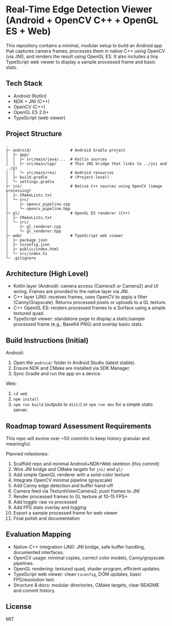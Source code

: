 # Real-Time Edge Detection Viewer (Android + OpenCV C++ + OpenGL ES + Web)

This repository contains a minimal, modular setup to build an Android app that captures camera frames, processes them in native C++ using OpenCV (via JNI), and renders the result using OpenGL ES. It also includes a tiny TypeScript web viewer to display a sample processed frame and basic stats.

## Tech Stack
- Android (Kotlin)
- NDK + JNI (C++)
- OpenCV (C++)
- OpenGL ES 2.0+
- TypeScript (web viewer)

## Project Structure

```
.
├─ android/                 # Android Gradle project
│  ├─ app/
│  │  ├─ src/main/java/...  # Kotlin sources
│  │  ├─ src/main/cpp/      # Thin JNI bridge that links to ../jni and ../gl
│  │  └─ src/main/res/      # Android resources
│  ├─ build.gradle          # (Project-level)
│  └─ settings.gradle
├─ jni/                     # Native C++ sources using OpenCV (image processing)
│  ├─ CMakeLists.txt
│  └─ src/
│     ├─ opencv_pipeline.cpp
│     └─ opencv_pipeline.hpp
├─ gl/                      # OpenGL ES renderer (C++)
│  ├─ CMakeLists.txt
│  └─ src/
│     ├─ gl_renderer.cpp
│     └─ gl_renderer.hpp
├─ web/                     # TypeScript web viewer
│  ├─ package.json
│  ├─ tsconfig.json
│  ├─ public/index.html
│  └─ src/index.ts
└─ .gitignore
```

## Architecture (High Level)
- Kotlin layer (Android): camera access (CameraX or Camera2) and UI wiring. Frames are provided to the native layer via JNI.
- C++ layer (JNI): receives frames, uses OpenCV to apply a filter (Canny/Grayscale). Returns processed pixels or uploads to a GL texture.
- C++ OpenGL ES: renders processed frames to a Surface using a simple textured quad.
- TypeScript viewer: standalone page to display a static/sample processed frame (e.g., Base64 PNG) and overlay basic stats.

## Build Instructions (Initial)
Android:
1. Open the `android/` folder in Android Studio (latest stable).
2. Ensure NDK and CMake are installed via SDK Manager.
3. Sync Gradle and run the app on a device.

Web:
1. `cd web`
2. `npm install`
3. `npm run build` (outputs to `dist/`) or `npm run dev` for a simple static server.

## Roadmap toward Assessment Requirements
This repo will evolve over ~50 commits to keep history granular and meaningful.

Planned milestones:
1. Scaffold repo and minimal Android+NDK+Web skeleton (this commit)
2. Wire JNI bridge and CMake targets for `jni/` and `gl/`
3. Add simple OpenGL renderer with a solid-color texture
4. Integrate OpenCV minimal pipeline (grayscale)
5. Add Canny edge detection and buffer hand-off
6. Camera feed via TextureView/Camera2; push frames to JNI
7. Render processed frames to GL texture at 10–15 FPS+
8. Add toggle: raw vs processed
9. Add FPS stats overlay and logging
10. Export a sample processed frame for web viewer
11. Final polish and documentation

## Evaluation Mapping
- Native-C++ integration (JNI): JNI bridge, safe buffer handling, documented interfaces.
- OpenCV usage: minimal copies, correct color models, Canny/grayscale pipelines.
- OpenGL rendering: textured quad, shader program, efficient updates.
- TypeScript web viewer: clean `tsconfig`, DOM updates, basic FPS/resolution text.
- Structure & docs: modular directories, CMake targets, clear README and commit history.

## License
MIT


